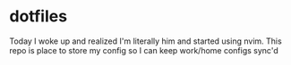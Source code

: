 # dotfiles
Today I woke up and realized I'm literally him and started using nvim. This repo is place to store my config so I can keep work/home configs sync'd
